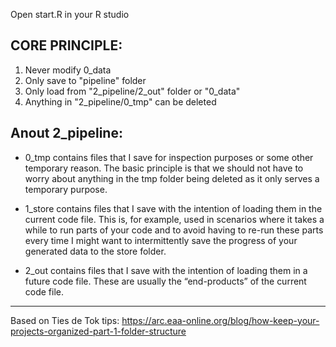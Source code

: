 Open start.R in your R studio

CORE PRINCIPLE:
--------------
1. Never modify 0_data
2. Only save to "pipeline" folder
3. Only load from "2_pipeline/2_out" folder or "0_data"
4. Anything in "2_pipeline/0_tmp" can be deleted

Anout 2_pipeline:
----------------
- 0_tmp contains files that I save for inspection purposes or some other temporary reason. The basic principle is that we should not have to worry about anything in the tmp folder being deleted as it only serves a temporary purpose.

- 1_store contains files that I save with the intention of loading them in the current code file. This is, for example, used in scenarios where it takes a while to run parts of your code and to avoid having to re-run these parts every time I might want to intermittently save the progress of your generated data to the store folder.

- 2_out contains files that I save with the intention of loading them in a future code file. These are usually the “end-products” of the current code file.

------

Based on Ties de Tok tips: https://arc.eaa-online.org/blog/how-keep-your-projects-organized-part-1-folder-structure